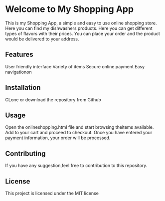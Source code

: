 # Welcome to My Shopping App
This is my Shopping App, a simple and easy to use online shopping store. Here you can find my dishwashers products. Here you can get different types of flavors with their prices. You can place your order and the product would be delivered to your address.
## Features
User friendly interface
Variety of items
Secure online payment
Easy navigationon
## Installation
CLone or download the repository from Github
## Usage
Open the onlineshopping.html file and start browsing theitems available. Add to your cart and proceed to checkout. Once you have entered your payment information, your order will be processed.
## Contributing
If you have any suggestion,feel free to contribution to this repository.

## License
This project is licensed under the MIT license


